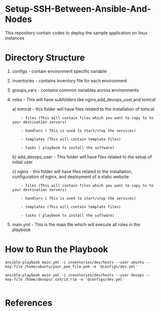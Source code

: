 # Setup-SSH-Between-Ansible-And-Nodes

This repository contain codes to deploy the sample application on linux instances

# Directory Structure

1.  configs - contain environment specific variable
2.  inventories - contains inventory file for each environment
3.  groups_vars - contains common variables across environments
4.  roles - This will have subfolders like nginx,add_devops_user,and tomcat

    a) tomcat - this folder will have files related to the installation of tomcat

            - files (This will contain files which you want to copy to to your destination servers)

            - handlers ( This is used to start/stop the services)

            - templates (This will contain template files)

            - tasks ( playbook to install the software)

    b) add_devops_user - This folder will have files related to the setup of initial user

    c) nginx - this folder will have files related to the installation, configuration of nginx, and deployment of a static website

            - files (This will contain files which you want to copy to to your destination servers)

            - handlers ( This is used to start/stop the services)

            - templates (This will contain template files)

            - tasks ( playbook to install the software)

5.  main.yml - This is the main file which will execute all roles in the playbook

# How to Run the Playbook

```
ansible-playbook main.yml -i inventories/dev/hosts --user ubuntu --key-file /home/ubuntu/your_pem_file.pem -e '@configs/dev.yml'

ansible-playbook main.yml -i inventories/dev/hosts --user devops --key-file /home/devops/.ssh/id_rsa -e '@configs/dev.yml'


```

# References
